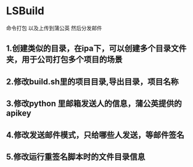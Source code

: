 # LSBuild
命令打包 以及上传到蒲公英 然后分发邮件
## 1.创建类似的目录，在ipa下，可以创建多个目录文件夹，用于公司打包多个项目的场景
## 2.修改build.sh里的项目目录,导出目录，项目名称
## 3.修改python 里邮箱发送人的信息，蒲公英提供的apikey
## 4.修改发送邮件模式，只给哪些人发送，等邮件签名
## 5.修改运行重签名脚本时的文件目录信息
